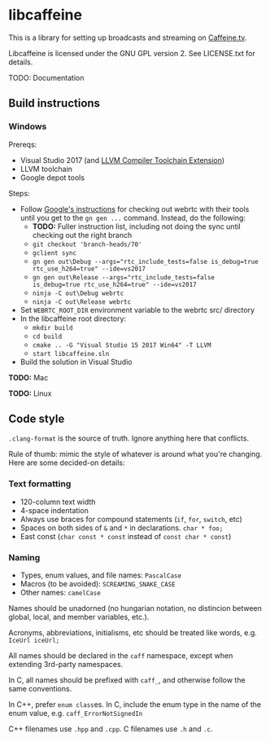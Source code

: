# libcaffeine

This is a library for setting up broadcasts and streaming on [Caffeine.tv](https://www.caffeine.tv).

Libcaffeine is licensed under the GNU GPL version 2. See LICENSE.txt for details.

TODO: Documentation

## Build instructions

### Windows

Prereqs:

* Visual Studio 2017 (and [LLVM Compiler Toolchain Extension](https://marketplace.visualstudio.com/items?itemName=LLVMExtensions.llvm-toolchain))
* LLVM toolchain
* Google depot tools

Steps:

* Follow [Google's instructions](https://webrtc.org/native-code/development/) for checking out webrtc with their tools until you get to the `gn gen ...` command. Instead, do the following:
    * **TODO:** Fuller instruction list, including not doing the sync until checking out the right branch
    * `git checkout 'branch-heads/70'`
    * `gclient sync`
    * `gn gen out\Debug --args="rtc_include_tests=false is_debug=true rtc_use_h264=true" --ide=vs2017`
    * `gn gen out\Release --args="rtc_include_tests=false is_debug=true rtc_use_h264=true" --ide=vs2017`
    * `ninja -C out\Debug webrtc`
    * `ninja -C out\Release webrtc`
* Set `WEBRTC_ROOT_DIR` environment variable to the webrtc src/ directory
* In the libcaffeine root directory:
    * `mkdir build`
    * `cd build`
    * `cmake .. -G "Visual Studio 15 2017 Win64" -T LLVM`
    * `start libcaffeine.sln`
* Build the solution in Visual Studio

**TODO:** Mac

**TODO:** Linux

## Code style

`.clang-format` is the source of truth. Ignore anything here that conflicts.

Rule of thumb: mimic the style of whatever is around what you're changing. Here are some decided-on details:

### Text formatting

* 120-column text width
* 4-space indentation
* Always use braces for compound statements (`if`, `for`, `switch`, etc)
* Spaces on both sides of `&` and `*` in declarations. `char * foo;`
* East const (`char const * const` instead of `const char * const`)

### Naming

* Types, enum values, and file names: `PascalCase`
* Macros (to be avoided): `SCREAMING_SNAKE_CASE`
* Other names: `camelCase`

Names should be unadorned (no hungarian notation, no distincion between global, local, and member variables, etc.).

Acronyms, abbreviations, initialisms, etc should be treated like words, e.g. `IceUrl iceUrl;`

All names should be declared in the `caff` namespace, except when extending 3rd-party namespaces.

In C, all names should be prefixed with `caff_`, and otherwise follow the same conventions.

In C++, prefer `enum class`es. In C, include the enum type in the name of the enum value, e.g. `caff_ErrorNotSignedIn`

C++ filenames use `.hpp` and `.cpp`. C filenames use `.h` and `.c`.
